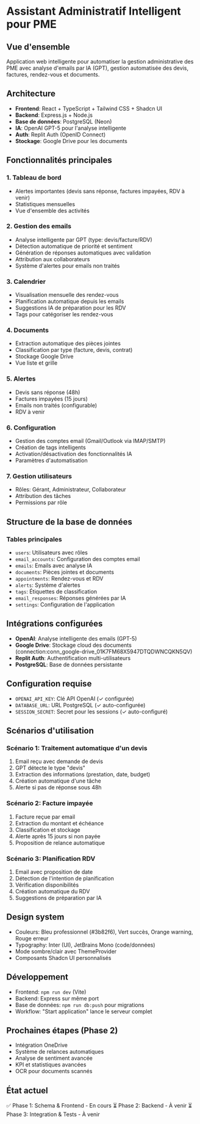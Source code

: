 # Assistant Administratif Intelligent pour PME

## Vue d'ensemble
Application web intelligente pour automatiser la gestion administrative des PME avec analyse d'emails par IA (GPT), gestion automatisée des devis, factures, rendez-vous et documents.

## Architecture
- **Frontend**: React + TypeScript + Tailwind CSS + Shadcn UI
- **Backend**: Express.js + Node.js
- **Base de données**: PostgreSQL (Neon)
- **IA**: OpenAI GPT-5 pour l'analyse intelligente
- **Auth**: Replit Auth (OpenID Connect)
- **Stockage**: Google Drive pour les documents

## Fonctionnalités principales

### 1. Tableau de bord
- Alertes importantes (devis sans réponse, factures impayées, RDV à venir)
- Statistiques mensuelles
- Vue d'ensemble des activités

### 2. Gestion des emails
- Analyse intelligente par GPT (type: devis/facture/RDV)
- Détection automatique de priorité et sentiment
- Génération de réponses automatiques avec validation
- Attribution aux collaborateurs
- Système d'alertes pour emails non traités

### 3. Calendrier
- Visualisation mensuelle des rendez-vous
- Planification automatique depuis les emails
- Suggestions IA de préparation pour les RDV
- Tags pour catégoriser les rendez-vous

### 4. Documents
- Extraction automatique des pièces jointes
- Classification par type (facture, devis, contrat)
- Stockage Google Drive
- Vue liste et grille

### 5. Alertes
- Devis sans réponse (48h)
- Factures impayées (15 jours)
- Emails non traités (configurable)
- RDV à venir

### 6. Configuration
- Gestion des comptes email (Gmail/Outlook via IMAP/SMTP)
- Création de tags intelligents
- Activation/désactivation des fonctionnalités IA
- Paramètres d'automatisation

### 7. Gestion utilisateurs
- Rôles: Gérant, Administrateur, Collaborateur
- Attribution des tâches
- Permissions par rôle

## Structure de la base de données

### Tables principales
- `users`: Utilisateurs avec rôles
- `email_accounts`: Configuration des comptes email
- `emails`: Emails avec analyse IA
- `documents`: Pièces jointes et documents
- `appointments`: Rendez-vous et RDV
- `alerts`: Système d'alertes
- `tags`: Étiquettes de classification
- `email_responses`: Réponses générées par IA
- `settings`: Configuration de l'application

## Intégrations configurées
- **OpenAI**: Analyse intelligente des emails (GPT-5)
- **Google Drive**: Stockage cloud des documents (connection:conn_google-drive_01K7FM68X5947DTQDWNCQKN5QV)
- **Replit Auth**: Authentification multi-utilisateurs
- **PostgreSQL**: Base de données persistante

## Configuration requise
- `OPENAI_API_KEY`: Clé API OpenAI (✓ configurée)
- `DATABASE_URL`: URL PostgreSQL (✓ auto-configurée)
- `SESSION_SECRET`: Secret pour les sessions (✓ auto-configuré)

## Scénarios d'utilisation

### Scénario 1: Traitement automatique d'un devis
1. Email reçu avec demande de devis
2. GPT détecte le type "devis"
3. Extraction des informations (prestation, date, budget)
4. Création automatique d'une tâche
5. Alerte si pas de réponse sous 48h

### Scénario 2: Facture impayée
1. Facture reçue par email
2. Extraction du montant et échéance
3. Classification et stockage
4. Alerte après 15 jours si non payée
5. Proposition de relance automatique

### Scénario 3: Planification RDV
1. Email avec proposition de date
2. Détection de l'intention de planification
3. Vérification disponibilités
4. Création automatique du RDV
5. Suggestions de préparation par IA

## Design system
- Couleurs: Bleu professionnel (#3b82f6), Vert succès, Orange warning, Rouge erreur
- Typography: Inter (UI), JetBrains Mono (code/données)
- Mode sombre/clair avec ThemeProvider
- Composants Shadcn UI personnalisés

## Développement
- Frontend: `npm run dev` (Vite)
- Backend: Express sur même port
- Base de données: `npm run db:push` pour migrations
- Workflow: "Start application" lance le serveur complet

## Prochaines étapes (Phase 2)
- Intégration OneDrive
- Système de relances automatiques
- Analyse de sentiment avancée
- KPI et statistiques avancées
- OCR pour documents scannés

## État actuel
✅ Phase 1: Schema & Frontend - En cours
⏳ Phase 2: Backend - À venir
⏳ Phase 3: Integration & Tests - À venir
